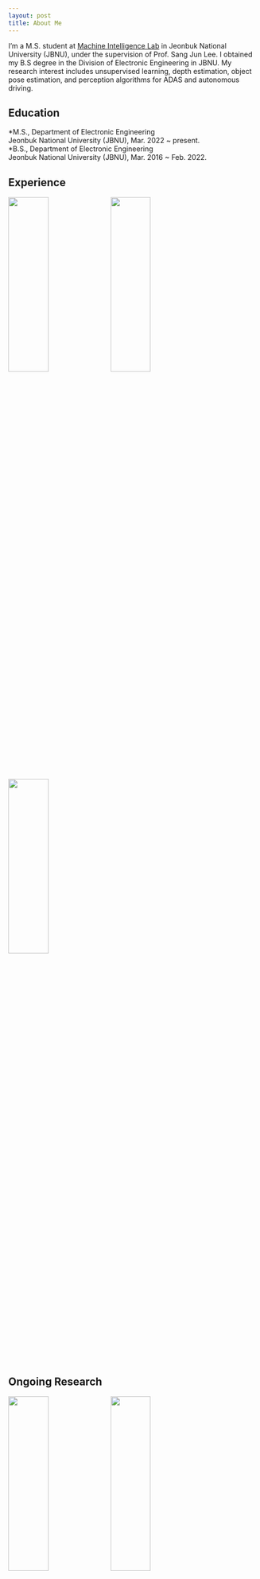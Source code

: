 ```yaml
---
layout: post
title: About Me
---
```


I’m a M.S. student at  [Machine Intelligence Lab](https://sites.google.com/view/miljbnu) in Jeonbuk National University (JBNU), under the supervision of Prof. Sang Jun Lee. I obtained my B.S degree in the Division of Electronic Engineering in JBNU. My research interest includes unsupervised learning, depth estimation, object pose estimation, and perception algorithms for ADAS and autonomous driving.  

## Education

*M.S., Department of Electronic Engineering  
  Jeonbuk National University (JBNU), Mar. 2022 ~ present.  
*B.S., Department of Electronic Engineering  
  Jeonbuk National University (JBNU), Mar. 2016 ~ Feb. 2022.  

## Experience
 
<img src="https://ji-min-song.github.io/images/mobile robot/SLAM&Navigation.gif" width="40%" height="30%">  
<img src="https://ji-min-song.github.io/images/face tracking/face tracking.gif" width="40%" height="30%">  
<img src="https://ji-min-song.github.io/images/webOS/drowsiness estimation.gif" width="40%" height="30%">  

## Ongoing Research
 
<img src="https://ji-min-song.github.io/images/depth estimation/depth estimation demo.gif" width="40%" height="30%">  
<img src="https://ji-min-song.github.io/images/object pose estimation/object pose estimation demo.gif" width="40%" height="30%">
<img src="https://ji-min-song.github.io/images/object pose estimation/object pose estimation structure.gif" width="40%" height="30%">  
  
## Publications and Preprints
  
## Awards and Honors
  
Jeonbuk National University, Capstone Design Contest, June. 2021.  
Jeonbuk National University, The Division of Electronic Engineering E<sup>2</sup> System Design Contest, July. 2021.  
Seoul National University of Science and Technology, International Robot Contest, October. 2021.  
LG Electronics, 19th Embeded Software Contest. sector of webOS, December. 2021.  

